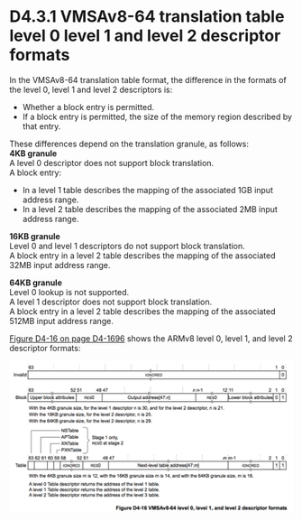 # D4.3.1 VMSAv8-64 translation table level 0 level 1 and level 2 descriptor formats

In the VMSAv8-64 translation table format, the difference in the formats of the level 0, level 1 and level 2 descriptors is:
* Whether a block entry is permitted.
* If a block entry is permitted, the size of the memory region described by that entry.

These differences depend on the translation granule, as follows:  
**4KB granule**  
A level 0 descriptor does not support block translation.  
A block entry:
* In a level 1 table describes the mapping of the associated 1GB input address range.
* In a level 2 table describes the mapping of the associated 2MB input address range.  

**16KB granule**  
Level 0 and level 1 descriptors do not support block translation.  
A block entry in a level 2 table describes the mapping of the associated 32MB input address range.  

**64KB granule**  
Level 0 lookup is not supported.  
A level 1 descriptor does not support block translation.  
A block entry in a level 2 table describes the mapping of the associated 512MB input address range.

[Figure D4-16 on page D4-1696](#) shows the ARMv8 level 0, level 1, and level 2 descriptor formats:

![](figure_d4_16.png)
